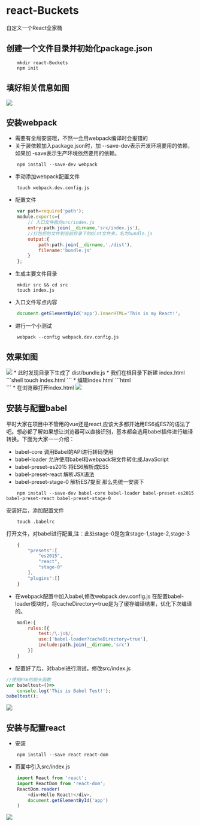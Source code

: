 # react-Buckets
自定义一个React全家桶

## 创建一个文件目录并初始化package.json
```shell
    mkdir react-Buckets 
    npm init  
```
## 填好相关信息如图
<img src="/public/image/package.png"/>

## 安装webpack

* 需要有全局安装哦，不然一会用webpack编译时会报错的
* 关于装依赖加入package.json时，加 --save-dev表示开发环境要用的依赖，如果加 -save表示生产环境依然要用的依赖。
```shell
    npm install --save-dev webpack
```
* 手动添加webpack配置文件
```shell
    touch webpack.dev.config.js
```
* 配置文件
```js
    var path=require('path');
    module.exports={
        // 入口文件指向src/index.js
        entry:path.join(__dirname,'src/index.js'),
        //打包后的文件到当前目录下的dist文件夹，名为bundle.js
        output:{
            path:path.join(__dirname,'./dist'),
            filename:'bundle.js'
        }
    };
```
* 生成主要文件目录
```shell
    mkdir src && cd src
    touch index.js
```
* 入口文件写点内容
```js
    document.getElementById('app').innerHTML='This is my React!';
```
* 进行一个小测试
```shell
    webpack --config webpack.dev.config.js
```
## 效果如图
<img src="/public/image/webpack.png" />
* 此时发现目录下生成了 dist/bundle.js
* 我们在根目录下新建 index.html
```shell
    touch index.html
```
* 编辑index.html
```html
<!DOCTYPE html>
<html lang="en">
<head>
    <meta charset="UTF-8">
    <meta name="viewport" content="width=device-width, initial-scale=1.0">
    <meta http-equiv="X-UA-Compatible" content="ie=edge">
    <title>Document</title>
</head>
<body>
    <div id="app"></div>
    <script type="text/javascript" src="./dist/bundle.js"></script>
</body>
</html>
```
* 在浏览器打开index.html
<img src="/public/image/react1.png" />

## 安装与配置babel
平时大家在项目中不管用的vue还是react,应该大多都开始用ES6或ES7的语法了吧。想必都了解如果想让浏览器可以直接识别，基本都会选用babel插件进行编译转换。下面为大家一一介绍：
* babel-core 调用Babel的API进行转码使用
* babel-loader 允许使用babel和webpack将文件转化成JavaScript
* babel-preset-es2015 将ES6解析成ES5
* babel-preset-react 解析JSX语法
* babel-preset-stage-0 解析ES7提案
那么先统一安装下
```shell
    npm install --save-dev babel-core babel-loader babel-preset-es2015 babel-preset-react babel-preset-stage-0
```
安装好后，添加配置文件
```shell
    touch .babelrc
```
打开文件，对babel进行配置,注：此处stage-0是包含stage-1,stage-2,stage-3
```js
    {
        "presets":[
            "es2015",
            "react",
            "stage-0"
        ],
        "plugins":[]
    }
```
* 在webpack配置中加入babel,修改webpack.dev.config.js
在配置babel-loader模块时，将cacheDirectory=true是为了缓存编译结果，优化下次编译的。
```js
    modle:{
        rules:[{
            test:/\.js$/,
            use:['babel-loader?cacheDirectory=true'],
            include:path.join(__dirname,'src')
        }]
    }

```
* 配置好了后，对babel进行测试，修改src/index.js
```js
//使用ES6的箭头函数
var babeltest=()=>
    console.log('This is Babel Test!');
babeltest();
```
<img src="/public/image/react2.png" />

## 安装与配置react
* 安装
```shell
    npm install --save react react-dom
```
* 页面中引入src/index.js
```js
    import React from 'react';
    import ReactDom from 'react-dom';
    ReactDom.reader(
        <div>Hello React!</div>,
        document.getElementById('app')
    )
```
<img src="/public/image/react3.png" />



